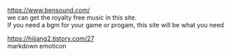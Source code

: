 https://www.bensound.com/   
we can get the royalty free music in this site.    
If you need a bgm for your game or progam, this site will be what you need  

https://hijjang2.tistory.com/27    
markdown emoticon 
